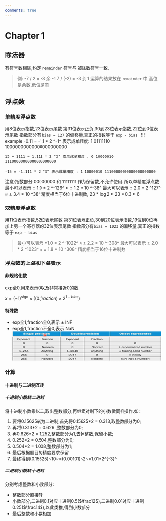 ```yaml
---
comments: true
---
```


# Chapter 1
## 除法器
有符号数相除,约定 ```remainder``` 符号与 被除数符号一致.
 > 例: -7 / 2 = -3 余 -1
 > 7 / (-2) = -3 余 1
运算的结果放在 ```remainder``` 中,高位是余数,低位是商

## 浮点数
### 单精度浮点数
用8位表示指数,23位表示尾数
第31位表示正负,30到23位表示指数,22位到0位表示尾数
指数部分有 ```bias = 127``` 的偏移量,真正的指数等于 ```exp - bias ```
!!! example
    -0.11 = -1.1 * 2 ^-1^ 表示成单精度: 1 01111110 10000000000000000000000

    15 = 1111 = 1.111 * 2 ^3^ 表示成单精度 : 0 10000010 11100000000000000000000

    -15 = -1.111 * 2 ^3^ 表示成单精度 : 1 10000010 11100000000000000000000
注意:指数部分 00000000 和 11111111 作为保留数,不允许使用.
所以单精度浮点数最小可以表示 $\pm$ 1.0 * 2 ^-126^ $\approx$ $\pm$ 1.2 * 10 ^-38^
最大可以表示 $\pm$ 2.0 * 2 ^127^ $\approx$ $\pm$ 3.4 * 10 ^38^
精度相当于6位十进制数, 23 * $\log2$ $\approx$ 23 * 0.3 $\approx$ 6
### 双精度浮点数
用11位表示指数,52位表示尾数
第31位表示正负,30到20位表示指数,19位到0位再加上另一个寄存器的32位表示尾数
指数部分有```bias = 1023``` 的偏移量,真正的指数等于 ```exp - bias```

> 最小可以表示 $\pm$1.0 * 2 ^-1022^ $\approx$ $\pm$ 2.2 * 10 ^-308^
> 最大可以表示 $\pm$ 2.0 * 2 ^1023^ $\approx$ $\pm$ 1.8 * 10 ^308^
> 精度相当于16位十进制数
### 浮点数的上溢和下溢表示
#### 非规格化数
exp全0,用来表示0以及非常接近0的数.

$x=(-1)^{sign} \times ((0.fraction) \times 2^{1-bias})$
#### 特殊数
 - exp全1,fraction全0,表示 $\pm$ INF
 - exp全1,fraction不全0,表示 NaN
![浮点数表示范围](./figure/chapter1/float_range.png)
### 计算

#### 十进制与二进制互转

##### 十进制小数转二进制

将十进制小数乘以二,取出整数部分,再继续对剩下的小数做同样操作.如:

1. 要将0.15625转为二进制,首先将0.15625*2 = 0.313,取整数部分为0;
2. 再将0.313*2 = 0.626 ,整数部分为0;
3. 再0.626*2 = 1.252,整数部分为1,去掉整数,保留小数;
4. 0.252*2 = 0.504,整数部分为0;
5. 0.504*2 = 1.008,整数部分为1;
6. 最后根据题目的精度要求保留
7. 最终得到(0.15625)~10~=(0.00101)~2~=1.01*2^{-3}^ 

##### 二进制小数转十进制

分别考虑整数和小数部分:

- 整数部分直接转
- 小数部分,二进制0.1对应十进制0.5($\frac12$),二进制0.01对应十进制0.25($\frac14$),以此类推,得到小数部分
- 最后整数和小数相加
